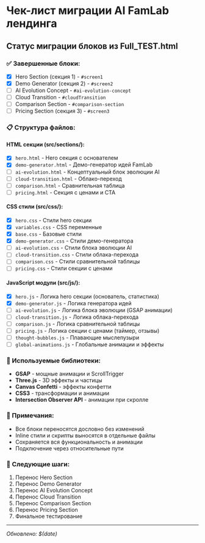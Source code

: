 # Чек-лист миграции AI FamLab лендинга

## Статус миграции блоков из Full_TEST.html

### ✅ Завершенные блоки:
- [x] Hero Section (секция 1) - `#screen1`
- [x] Demo Generator (секция 2) - `#screen2`
- [ ] AI Evolution Concept - `#ai-evolution-concept`
- [ ] Cloud Transition - `#cloudTransition`
- [ ] Comparison Section - `#comparison-section`
- [ ] Pricing Section (секция 3) - `#screen3`

### 📋 Структура файлов:

#### HTML секции (src/sections/):
- [x] `hero.html` - Hero секция с основателем
- [x] `demo-generator.html` - Демо-генератор идей FamLab
- [ ] `ai-evolution.html` - Концептуальный блок эволюции AI
- [ ] `cloud-transition.html` - Облако-переход
- [ ] `comparison.html` - Сравнительная таблица
- [ ] `pricing.html` - Секция с ценами и CTA

#### CSS стили (src/css/):
- [x] `hero.css` - Стили hero секции
- [x] `variables.css` - CSS переменные
- [x] `base.css` - Базовые стили
- [x] `demo-generator.css` - Стили демо-генератора
- [ ] `ai-evolution.css` - Стили блока эволюции AI
- [ ] `cloud-transition.css` - Стили облака-перехода
- [ ] `comparison.css` - Стили сравнительной таблицы
- [ ] `pricing.css` - Стили секции с ценами

#### JavaScript модули (src/js/):
- [x] `hero.js` - Логика hero секции (основатель, статистика)
- [x] `demo-generator.js` - Логика генератора идей
- [ ] `ai-evolution.js` - Логика блока эволюции (GSAP анимации)
- [ ] `cloud-transition.js` - Логика облака-перехода
- [ ] `comparison.js` - Логика сравнительной таблицы
- [ ] `pricing.js` - Логика секции с ценами (таймер, отзывы)
- [ ] `thought-bubbles.js` - Плавающие мыслепузыри
- [ ] `global-animations.js` - Глобальные анимации и эффекты

### 🎨 Используемые библиотеки:
- **GSAP** - мощные анимации и ScrollTrigger
- **Three.js** - 3D эффекты и частицы
- **Canvas Confetti** - эффекты конфетти
- **CSS3** - трансформации и анимации
- **Intersection Observer API** - анимации при скролле

### 📝 Примечания:
- Все блоки переносятся дословно без изменений
- Inline стили и скрипты выносятся в отдельные файлы
- Сохраняется вся функциональность и анимации
- Подключение через относительные пути

### 🚀 Следующие шаги:
1. Перенос Hero Section
2. Перенос Demo Generator
3. Перенос AI Evolution Concept
4. Перенос Cloud Transition
5. Перенос Comparison Section
6. Перенос Pricing Section
7. Финальное тестирование

---
*Обновлено: $(date)* 